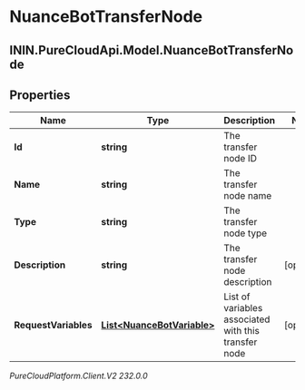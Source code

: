 # NuanceBotTransferNode

## ININ.PureCloudApi.Model.NuanceBotTransferNode

## Properties

|Name | Type | Description | Notes|
|------------ | ------------- | ------------- | -------------|
| **Id** | **string** | The transfer node ID | |
| **Name** | **string** | The transfer node name | |
| **Type** | **string** | The transfer node type | |
| **Description** | **string** | The transfer node description | [optional] |
| **RequestVariables** | [**List&lt;NuanceBotVariable&gt;**](NuanceBotVariable) | List of variables associated with this transfer node | [optional] |



_PureCloudPlatform.Client.V2 232.0.0_
